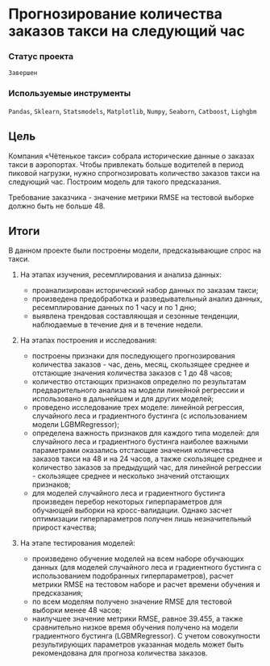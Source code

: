 # Прогнозирование количества заказов такси на следующий час

### Статус проекта

`Завершен`

### Используемые инструменты

`Pandas`, `Sklearn`, `Statsmodels`, `Matplotlib`, `Numpy`, `Seaborn`, `Catboost`, `Lighgbm`

## Цель

Компания «Чётенькое такси» собрала исторические данные о заказах такси в аэропортах. Чтобы привлекать больше водителей в период пиковой нагрузки, нужно спрогнозировать количество заказов такси на следующий час. Построим модель для такого предсказания.

Требование заказчика - значение метрики RMSE на тестовой выборке должно быть не больше 48.

## Итоги

В данном проекте были построены модели, предсказывающие спрос на такси.

1. На этапах изучения, ресемплирования и анализа данных:
    - проанализирован исторический набор данных по заказам такси; 
    - произведена предобработка и разведывательный анализ данных, ресемплирование данных по 1 часу и по 1 дню;
    - выявлена трендовая составляющая и сезонные тенденции, наблюдаемые в течение дня и в течение недели.

2. На этапах построения и исследования:
    - построены признаки для последующего прогнозирования количества заказов - час, день, месяц, скользящее среднее и отстающие значения количества заказов с 1 до 48 часов;
    - количество отстающих признаков определно по результатам предварительного анализа на модели линейной регрессии и использовано в дальнейшем и для других моделей;
    - проведено исследование трех моделе: линейной регрессия, случайного леса и градиентного бустинга (с использованием модели LGBMRegressor);
    - определена важность признаков для каждого типа моделей: для случайного леса и градиентного бустинга наиболее важными параметрами оказались отстающие значения количества заказов такси на 48 и на 24 часов, а также скользящее среднее и количество заказов за предыдущий час, для линейной регрессии - скользящее среднее и несколько значений отстающих признаков;
    - для моделей случайного леса и градиентного бустинга произведен перебор некоторых гиперпараметров для обучающей выборки на кросс-валидации. Однако засчет оптимизации гиперпараметров получен лишь незначительный прирост качества;

3. На этапе тестирования моделей:
    - произведено обучение моделей на всем наборе обучающих данных (для моделей случайного леса и градиентного бустинга с использованием подобранных гиперпараметров), расчет метрики RMSE на тестовом наборе и расчет времени обучения и предсказания;
    - по всем моделям получено значение RMSE для тестовой выборки менее 48 часов;
    - наилучшее значение метрики RMSE, равное 39.455, а также сравнительно низкое время обучения получено на модели градиентного бустинга (LGBMRegressor). С учетом совокупности результирующих параметров указанная модель может быть рекомендована для прогноза количества заказов.
